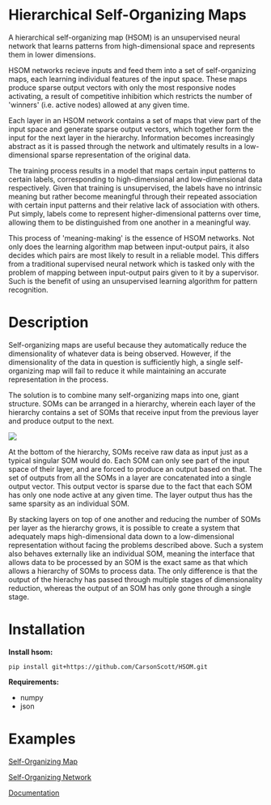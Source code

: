 # Hierarchical Self-Organizing Maps

A hierarchical self-organizing map (HSOM) is an unsupervised neural network that learns patterns from high-dimensional space and represents them in lower dimensions. 

HSOM networks recieve inputs and feed them into a set of self-organizing maps, each learning individual features of the input space. These maps produce sparse output vectors with only the most responsive nodes activating, a result of competitive inhibition which restricts the number of 'winners' (i.e. active nodes) allowed at any given time.

Each layer in an HSOM network contains a set of maps that view part of the input space and generate sparse output vectors, which together form the input for the next layer in the hierarchy. Information becomes increasingly abstract as it is passed through the network and ultimately results in a low-dimensional sparse representation of the original data.

The training process results in a model that maps certain input patterns to certain labels, corresponding to high-dimensional and low-dimensional data respectively. Given that training is unsupervised, the labels have no intrinsic meaning but rather become meaningful through their repeated association with certain input patterns and their relative lack of association with others. Put simply, labels come to represent higher-dimensional patterns over time, allowing them to be distinguished from one another in a meaningful way. 

This process of 'meaning-making' is the essence of HSOM networks. Not only does the learning algorithm map between input-output pairs, it also decides which pairs are most likely to result in a reliable model. This differs from a traditional supervised neural network which is tasked only with the problem of mapping between input-output pairs given to it by a supervisor. Such is the benefit of using an unsupervised learning algorithm for pattern recognition.

# Description 
Self-organizing maps are useful because they automatically reduce the dimensionality of whatever data is being observed. However, if the dimensionality of the data in question is sufficiently high, a single self-organizing map will fail to reduce it while maintaining an accurate representation in the process.

The solution is to combine many self-organizing maps into one, giant structure. SOMs can be arranged in a hierarchy, wherein each layer of the hierarchy contains a set of SOMs that receive input from the previous layer and produce output to the next. 

![](https://github.com/CarsonScott/self-organizing-map/blob/master/images/layer.PNG)

At the bottom of the hierarchy, SOMs receive raw data as input just as a typical singular SOM would do. Each SOM can only see part of the input space of their layer, and are forced to produce an output based on that. The set of outputs from all the SOMs in a layer are concatenated into a single output vector. This output vector is sparse due to the fact that each SOM has only one node active at any given time. The layer output thus has the same sparsity as an individual SOM. 

By stacking layers on top of one another and reducing the number of SOMs per layer as the hierarchy grows, it is possible to create a system that adequately maps high-dimensional data down to a low-dimensional representation without facing the problems described above. Such a system also behaves externally like an individual SOM, meaning the interface that allows data to be processed by an SOM is the exact same as that which allows a hierarchy of SOMs to process data. The only difference is that the output of the hierachy has passed through multiple stages of dimensionality reduction, whereas the output of an SOM has only gone through a single stage.

# Installation

__Install hsom:__

    pip install git+https://github.com/CarsonScott/HSOM.git

__Requirements:__

- numpy
- json

# Examples

[Self-Organizing Map](https://github.com/CarsonScott/self-organizing-map/blob/master/examples/self_organizing_map.py)

[Self-Organizing Network](https://github.com/CarsonScott/self-organizing-map/blob/master/examples/self_organizing_network.py)

[Documentation](https://github.com/CarsonScott/self-organizing-map/blob/master/DOCUMENTATION.md)
